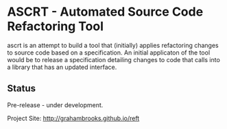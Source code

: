 # ASCRT - Automated Source Code Refactoring Tool

ascrt is an attempt to build a tool that (initially) applies
refactoring changes to source code based on a specification. An
initial applicaton of the tool would be to release a specification
detailing changes to code that calls into a library that has an
updated interface.

## Status

Pre-release - under development.

Project Site: http://grahambrooks.github.io/reft
